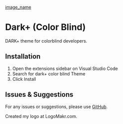 

[image_name](img_url)

# Dark+ (Color Blind)

DARK+ theme for colorblind developers. 

## Installation

1. Open the extensions sidebar on Visual Studio Code
2. Search for dark+ color blind Theme
3. Click Install


## Issues & Suggestions

For any issues or suggestions, please use [GitHub](https://github.com/PedroFonsecaDEV/dark-theme-color-blind).














Created my logo at LogoMakr.com. 
